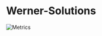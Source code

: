 # Werner-Solutions

![Metrics](https://github.com/Werner-Solutions/Werner-Solutions/blob/main/github-metrics.svg)
